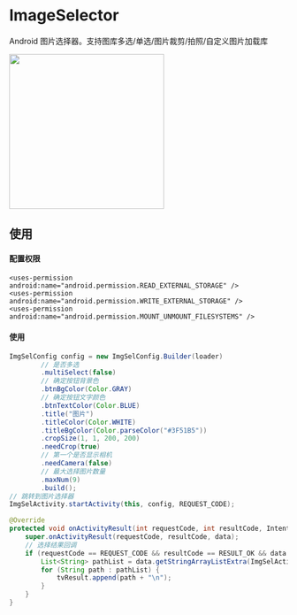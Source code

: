 # ImageSelector

Android 图片选择器。支持图库多选/单选/图片裁剪/拍照/自定义图片加载库

<img src="https://github.com/smuyyh/ImageSelector/blob/master/screenshot/screen.png?raw=true" width=280/>

## 使用

#### 配置权限
```
<uses-permission android:name="android.permission.READ_EXTERNAL_STORAGE" />
<uses-permission android:name="android.permission.WRITE_EXTERNAL_STORAGE" />
<uses-permission android:name="android.permission.MOUNT_UNMOUNT_FILESYSTEMS" />
```

#### 使用

```java
ImgSelConfig config = new ImgSelConfig.Builder(loader)
        // 是否多选
        .multiSelect(false)
        // 确定按钮背景色
        .btnBgColor(Color.GRAY)
        // 确定按钮文字颜色
        .btnTextColor(Color.BLUE)
        .title("图片")
        .titleColor(Color.WHITE)
        .titleBgColor(Color.parseColor("#3F51B5"))
        .cropSize(1, 1, 200, 200)
        .needCrop(true)
        // 第一个是否显示相机
        .needCamera(false)
        // 最大选择图片数量
        .maxNum(9)
        .build();
// 跳转到图片选择器
ImgSelActivity.startActivity(this, config, REQUEST_CODE);
```

```java
@Override
protected void onActivityResult(int requestCode, int resultCode, Intent data) {
    super.onActivityResult(requestCode, resultCode, data);
    // 选择结果回调
    if (requestCode == REQUEST_CODE && resultCode == RESULT_OK && data != null) {
        List<String> pathList = data.getStringArrayListExtra(ImgSelActivity.INTENT_RESULT);
        for (String path : pathList) {
            tvResult.append(path + "\n");
        }
    }
}
```
